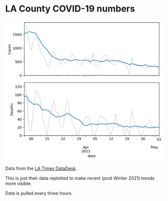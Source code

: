 # LA County COVID-19 numbers

![LA County COVID cases and deaths in the laast 60 days](./lacounty.png)

Data from the [LA Times
DataDesk](https://github.com/datadesk/california-coronavirus-data/blob/master/latimes-county-totals.csv).

This is just their data replotted to make recent (post Winter 2021) trends more
visible.

Data is pulled every three hours.
